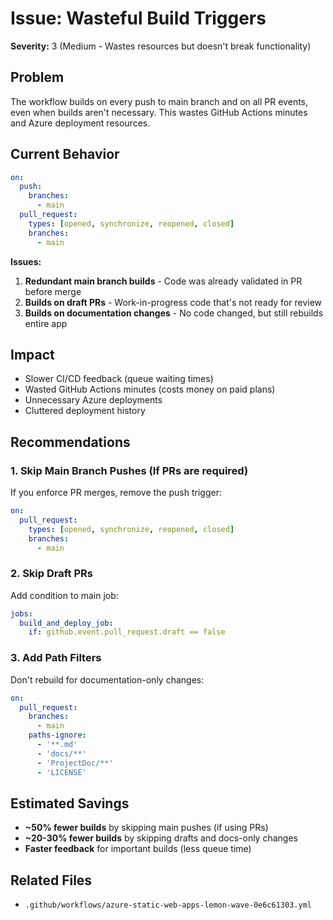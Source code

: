 # Issue: Wasteful Build Triggers

**Severity:** 3 (Medium - Wastes resources but doesn't break functionality)

## Problem
The workflow builds on every push to main branch and on all PR events, even when builds aren't necessary. This wastes GitHub Actions minutes and Azure deployment resources.

## Current Behavior
```yaml
on:
  push:
    branches:
      - main
  pull_request:
    types: [opened, synchronize, reopened, closed]
    branches:
      - main
```

**Issues:**
1. **Redundant main branch builds** - Code was already validated in PR before merge
2. **Builds on draft PRs** - Work-in-progress code that's not ready for review
3. **Builds on documentation changes** - No code changed, but still rebuilds entire app

## Impact
- Slower CI/CD feedback (queue waiting times)
- Wasted GitHub Actions minutes (costs money on paid plans)
- Unnecessary Azure deployments
- Cluttered deployment history

## Recommendations

### 1. Skip Main Branch Pushes (If PRs are required)
If you enforce PR merges, remove the push trigger:
```yaml
on:
  pull_request:
    types: [opened, synchronize, reopened, closed]
    branches:
      - main
```

### 2. Skip Draft PRs
Add condition to main job:
```yaml
jobs:
  build_and_deploy_job:
    if: github.event.pull_request.draft == false
```

### 3. Add Path Filters
Don't rebuild for documentation-only changes:
```yaml
on:
  pull_request:
    branches:
      - main
    paths-ignore:
      - '**.md'
      - 'docs/**'
      - 'ProjectDoc/**'
      - 'LICENSE'
```

## Estimated Savings
- **~50% fewer builds** by skipping main pushes (if using PRs)
- **~20-30% fewer builds** by skipping drafts and docs-only changes
- **Faster feedback** for important builds (less queue time)

## Related Files
- `.github/workflows/azure-static-web-apps-lemon-wave-0e6c61303.yml`
